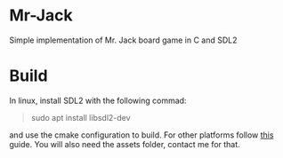 # Mr-Jack
Simple implementation of Mr. Jack board game in C and SDL2
# Build
In linux, install SDL2 with the following commad:
> sudo apt install libsdl2-dev

and use the cmake configuration to build.
For other platforms follow [this](https://lazyfoo.net/tutorials/SDL/01_hello_SDL/index.php) guide.
You will also need the assets folder, contact me for that.
